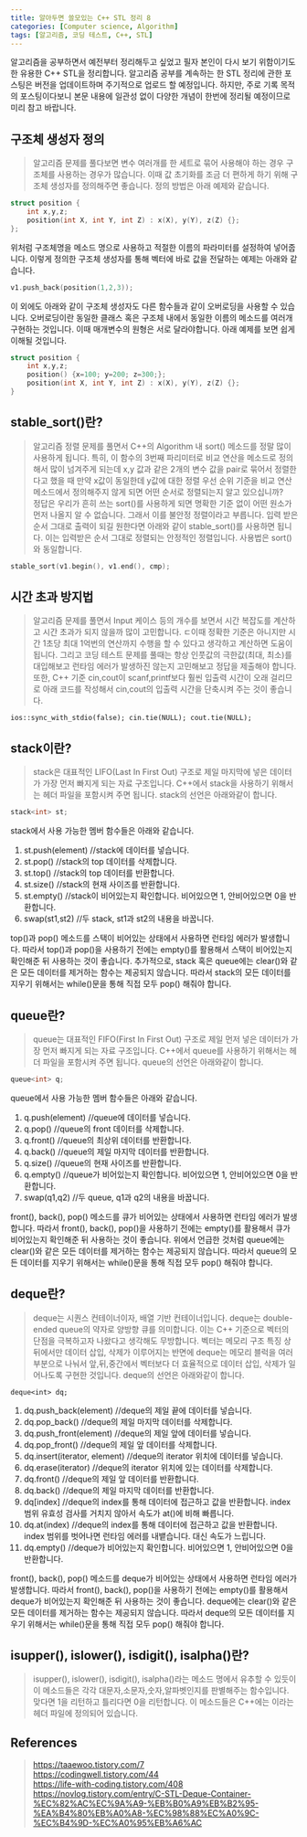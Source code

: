 ```yaml
---
title: 알아두면 쓸모있는 C++ STL 정리 8
categories: [Computer science, Algorithm]
tags: [알고리즘, 코딩 테스트, C++, STL]
---
```


알고리즘을 공부하면서 예전부터 정리해두고 싶었고 필자 본인이 다시 보기 위함이기도 한 유용한 C++ STL을 정리합니다.
알고리즘 공부를 계속하는 한 STL 정리에 관한 포스팅은 버전을 업데이트하며 주기적으로 업로드 할 예정입니다. 하지만, 주로 기록 목적의 포스팅이다보니 본문 내용에 일관성 없이 다양한 개념이 한번에 정리될 예정이므로 미리 참고 바랍니다.

## 구조체 생성자 정의
> 알고리즘 문제를 풀다보면 변수 여러개를 한 세트로 묶어 사용해야 하는 경우 구조체를 사용하는 경우가 많습니다. 이때 값 초기화를 조금 더 편하게 하기 위해 구조체 생성자를 정의해주면 좋습니다. 정의 방법은 아래 예제와 같습니다.
```cpp
struct position {
    int x,y,z;
    position(int X, int Y, int Z) : x(X), y(Y), z(Z) {};
};
```
위처럼 구조체명을 메소드 명으로 사용하고 적절한 이름의 파라미터를 설정하여 넣어줍니다. 이렇게 정의한 구조체 생성자를 통해 벡터에 바로 값을 전달하는 예제는 아래와 같습니다.
```cpp
v1.push_back(position(1,2,3));
```
이 외에도 아래와 같이 구조체 생성자도 다른 함수들과 같이 오버로딩을 사용할 수 있습니다. 오버로딩이란 동일한 클래스 혹은 구조체 내에서 동일한 이름의 메소드를 여러개 구현하는 것입니다. 이때 매개변수의 원형은 서로 달라야합니다. 아래 예제를 보면 쉽게 이해될 것입니다.
```cpp
struct position {
    int x,y,z;
    position() {x=100; y=200; z=300;};
    position(int X, int Y, int Z) : x(X), y(Y), z(Z) {};
}
``` 

## stable_sort()란?
> 알고리즘 정렬 문제를 풀면서 C++의 Algorithm 내 sort() 메소드를 정말 많이 사용하게 됩니다. 특히, 이 함수의 3번째 파리미터로 비교 연산을 메소드로 정의해서 많이 넘겨주게 되는데 x,y 값과 같은 2개의 변수 값을 pair로 묶어서 정렬한다고 했을 때 만약 x값이 동일한데 y값에 대한 정렬 우선 순위 기준을 비교 연산 메소드에서 정의해주지 않게 되면 어떤 순서로 정렬되는지 알고 있으십니까?  
정답은 우리가 흔히 쓰는 sort()를 사용하게 되면 명확한 기준 없이 어떤 원소가 먼저 나올지 알 수 없습니다. 그래서 이를 불안정 정렬이라고 부릅니다. 입력 받은 순서 그대로 출력이 되길 원한다면 아래와 같이 stable_sort()를 사용하면 됩니다. 이는 입력받은 순서 그대로 정렬되는 안정적인 정렬입니다. 사용법은 sort()와 동일합니다.
```cpp
stable_sort(v1.begin(), v1.end(), cmp);
```

## 시간 초과 방지법
> 알고리즘 문제를 풀면서 Input 케이스 등의 개수를 보면서 시간 복잡도를 계산하고 시간 초과가 되지 않을까 많이 고민합니다. ㄷ이때 정확한 기준은 아니지만 시간 1초당 최대 1억번의 연산까지 수행을 할 수 있다고 생각하고 계산하면 도움이 됩니다. 그리고 코딩 테스트 문제를 풀때는 항상 인풋값의 극한값(최대, 최소)를 대입해보고 런타임 에러가 발생하진 않는지 고민해보고 정답을 제출해야 합니다. 또한, C++ 기준 cin,cout이 scanf,printf보다 훨씬 입출력 시간이 오래 걸리므로 아래 코드를 작성해서 cin,cout의 입출력 시간을 단축시켜 주는 것이 좋습니다.
```
ios::sync_with_stdio(false); cin.tie(NULL); cout.tie(NULL);
```

## stack이란?
> stack은 대표적인 LIFO(Last In First Out) 구조로 제일 마지막에 넣은 데이터가 가장 먼저 빠지게 되는 자료 구조입니다. C++에서 stack을 사용하기 위해서는 <stack> 헤더 파일을 포함시켜 주면 됩니다. stack의 선언은 아래와같이 합니다.
```cpp
stack<int> st;
```
stack에서 사용 가능한 멤버 함수들은 아래와 같습니다.
1. st.push(element) //stack에 데이터를 넣습니다.
2. st.pop() //stack의 top 데이터를 삭제합니다.
3. st.top() //stack의 top 데이터를 반환합니다.
4. st.size() //stack의 현재 사이즈를 반환합니다.
5. st.empty() //stack이 비어있는지 확인합니다. 비어있으면 1, 안비어있으면 0을 반환합니다.
6. swap(st1,st2) //두 stack, st1과 st2의 내용을 바꿉니다.   
   
top()과 pop() 메소드를 스택이 비어있는 상태에서 사용하면 런타임 에러가 발생합니다. 따라서 top()과 pop()을 사용하기 전에는 empty()를 활용해서 스택이 비어있는지 확인해준 뒤 사용하는 것이 좋습니다. 추가적으로, stack 혹은 queue에는 clear()와 같은 모든 데이터를 제거하는 함수는 제공되지 않습니다. 따라서 stack의 모든 데이터를 지우기 위해서는 while()문을 통해 직접 모두 pop() 해줘야 합니다.

## queue란?
> queue는 대표적인 FIFO(First In First Out) 구조로 제일 먼저 넣은 데이터가 가장 먼저 빠지게 되는 자료 구조입니다. C++에서 queue를 사용하기 위해서는 <queue> 헤더 파일을 포함시켜 주면 됩니다. queue의 선언은 아래와같이 합니다.
```cpp
queue<int> q;
```
queue에서 사용 가능한 멤버 함수들은 아래와 같습니다.
1. q.push(element) //queue에 데이터를 넣습니다.
2. q.pop() //queue의 front 데이터를 삭제합니다.
3. q.front() //queue의 최상위 데이터를 반환합니다.
4. q.back() //queue의 제일 마지막 데이터를 반환합니다.
5. q.size() //queue의 현재 사이즈를 반환합니다.
6. q.empty() //queue가 비어있는지 확인합니다. 비어있으면 1, 안비어있으면 0을 반환합니다.
7. swap(q1,q2) //두 queue, q1과 q2의 내용을 바꿉니다.    
   
front(), back(), pop() 메소드를 큐가 비어있는 상태에서 사용하면 런타임 에러가 발생합니다. 따라서 front(), back(), pop()을 사용하기 전에는 empty()를 활용해서 큐가 비어있는지 확인해준 뒤 사용하는 것이 좋습니다. 위에서 언급한 것처럼 queue에는 clear()와 같은 모든 데이터를 제거하는 함수는 제공되지 않습니다. 따라서 queue의 모든 데이터를 지우기 위해서는 while()문을 통해 직접 모두 pop() 해줘야 합니다.

## deque란?
> deque는 시퀀스 컨테이너이자, 배열 기반 컨테이너입니다. deque는 double-ended queue의 약자로 양방향 큐를 의미합니다. 이는 C++ 기준으로 벡터의 단점을 극복하고자 나왔다고 생각해도 무방합니다. 벡터는 메모리 구조 특징 상 뒤에서만 데이터 삽입, 삭제가 이루어지는 반면에 deque는 메모리 블럭을 여러 부분으로 나눠서 앞,뒤,중간에서 벡터보다 더 효율적으로 데이터 삽입, 삭제가 일어나도록 구현한 것입니다. deque의 선언은 아래와같이 합니다.
```
deque<int> dq;
``` 
1. dq.push_back(element) //deque의 제일 끝에 데이터를 넣습니다.
2. dq.pop_back() //deque의 제일 마지막 데이터를 삭제합니다.
3. dq.push_front(element) //deque의 제일 앞에 데이터를 넣습니다.
4. dq.pop_front() //deque의 제일 앞 데이터를 삭제합니다.
5. dq.insert(iterator, element) //deque의 iterator 위치에 데이터를 넣습니다.
6. dq.erase(iterator) //deque의 iterator 위치에 있는 데이터를 삭제합니다.
7. dq.front() //deque의 제일 앞 데이터를 반환합니다.
8. dq.back() //deque의 제일 마지막 데이터를 반환합니다.
9. dq[index] //deque의 index를 통해 데이터에 접근하고 값을 반환합니다. index 범위 유효성 검사를 거치지 않아서 속도가 at()에 비해 빠릅니다.
10. dq.at(index) //deque의 index를 통해 데이터에 접근하고 값을 반환합니다. index 범위를 벗어나면 런타임 에러를 내뱉습니다. 대신 속도가 느립니다.
11. dq.empty() //deque가 비어있는지 확인합니다. 비어있으면 1, 안비어있으면 0을 반환합니다.

front(), back(), pop() 메소드를 deque가 비어있는 상태에서 사용하면 런타임 에러가 발생합니다. 따라서 front(), back(), pop()을 사용하기 전에는 empty()를 활용해서 deque가 비어있는지 확인해준 뒤 사용하는 것이 좋습니다. deque에는 clear()와 같은 모든 데이터를 제거하는 함수는 제공되지 않습니다. 따라서 deque의 모든 데이터를 지우기 위해서는 while()문을 통해 직접 모두 pop() 해줘야 합니다.

## isupper(), islower(), isdigit(), isalpha()란?
> isupper(), islower(), isdigit(), isalpha()라는 메소드 명에서 유추할 수 있듯이 이 메소드들은 각각 대문자,소문자,숫자,알파벳인지를 판별해주는 함수입니다. 맞다면 1을 리턴하고 틀리다면 0을 리턴합니다. 이 메소드들은 C++에는 <cctype>이라는 헤더 파일에 정의되어 있습니다.

## References
> https://taaewoo.tistory.com/7   
https://codingwell.tistory.com/44  
https://life-with-coding.tistory.com/408    
https://novlog.tistory.com/entry/C-STL-Deque-Container-%EC%82%AC%EC%9A%A9-%EB%B0%A9%EB%B2%95-%EA%B4%80%EB%A0%A8-%EC%98%88%EC%A0%9C-%EC%B4%9D-%EC%A0%95%EB%A6%AC